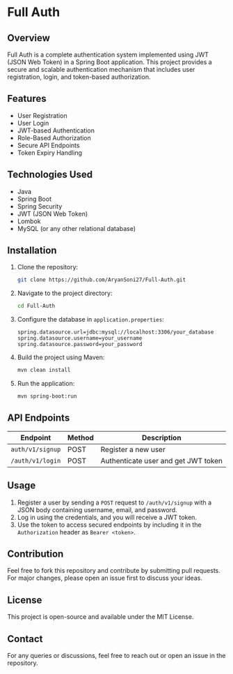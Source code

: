 # Full Auth

## Overview
Full Auth is a complete authentication system implemented using JWT (JSON Web Token) in a Spring Boot application. This project provides a secure and scalable authentication mechanism that includes user registration, login, and token-based authorization.

## Features
- User Registration
- User Login
- JWT-based Authentication
- Role-Based Authorization
- Secure API Endpoints
- Token Expiry Handling

## Technologies Used
- Java
- Spring Boot
- Spring Security
- JWT (JSON Web Token)
- Lombok
- MySQL (or any other relational database)

## Installation
1. Clone the repository:
   ```sh
   git clone https://github.com/AryanSoni27/Full-Auth.git
   ```
2. Navigate to the project directory:
   ```sh
   cd Full-Auth
   ```
3. Configure the database in `application.properties`:
   ```properties
   spring.datasource.url=jdbc:mysql://localhost:3306/your_database
   spring.datasource.username=your_username
   spring.datasource.password=your_password
   ```
4. Build the project using Maven:
   ```sh
   mvn clean install
   ```
5. Run the application:
   ```sh
   mvn spring-boot:run
   ```

## API Endpoints
| Endpoint         | Method | Description |
|-----------------|--------|-------------|
| `auth/v1/signup` | POST   | Register a new user |
| `/auth/v1/login`    | POST   | Authenticate user and get JWT token |

## Usage
1. Register a user by sending a `POST` request to `/auth/v1/signup` with a JSON body containing username, email, and password.
2. Log in using the credentials, and you will receive a JWT token.
3. Use the token to access secured endpoints by including it in the `Authorization` header as `Bearer <token>`.

## Contribution
Feel free to fork this repository and contribute by submitting pull requests. For major changes, please open an issue first to discuss your ideas.

## License
This project is open-source and available under the MIT License.

## Contact
For any queries or discussions, feel free to reach out or open an issue in the repository.

